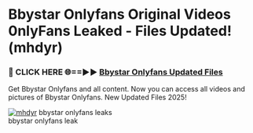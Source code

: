 # Bbystar Onlyfans Original Videos 0nlyFans Leaked - Files Updated! (mhdyr)

<h3>🔴 CLICK HERE 🌐==►► <a href="https://tinyurl.com/3hn5wdd3" rel="nofollow">Bbystar Onlyfans Updated Files</a></h3>

Get Bbystar Onlyfans and all content. Now you can access all videos and pictures of Bbystar Onlyfans. New Updated Files 2025!

[![mhdyr](https://i.imgur.com/4HnBqBT.gif)](https://tinyurl.com/3hn5wdd3)
bbystar onlyfans leaks<br>
bbystar onlyfans leak